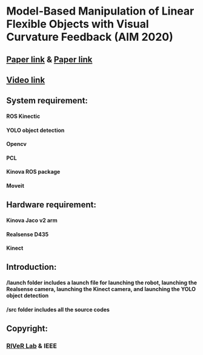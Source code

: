# Model-Based Manipulation of Linear Flexible Objects with Visual Curvature Feedback (AIM 2020)

## [Paper link](https://ieeexplore.ieee.org/document/9159044) & [Paper link](https://arxiv.org/abs/2007.08083)
## [Video link](https://drive.google.com/file/d/1ZQwihikZP8qyKCqetU-ucNQHOqYq03Au/view?usp=sharing)

## System requirement:

#### ROS Kinectic
#### YOLO object detection
#### Opencv
#### PCL
#### Kinova ROS package
#### Moveit

## Hardware requirement:

#### Kinova Jaco v2 arm
#### Realsense D435
#### Kinect

## Introduction:

#### /launch folder includes a launch file for launching the robot, launching the Realsense camera, launching the Kinect camera, and launching the YOLO object detection
#### /src folder includes all the source codes

## Copyright: 
### [RIVeR Lab](http://robot.neu.edu/) & IEEE
